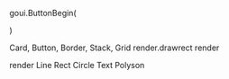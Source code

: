 goui.ButtonBegin(
    
)

Card,
Button,
Border,
Stack,
Grid
render.drawrect
render

render
Line
Rect
Circle
Text
Polyson